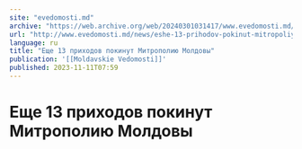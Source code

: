 ```yaml
---
site: "evedomosti.md"
archive: "https://web.archive.org/web/20240301031417/www.evedomosti.md/news/eshe-13-prihodov-pokinut-mitropoliyu-moldovy"
url: "http://www.evedomosti.md/news/eshe-13-prihodov-pokinut-mitropoliyu-moldovy"
language: ru
title: "Еще 13 приходов покинут Митрополию Молдовы"
publication: '[[Moldavskie Vedomosti]]'
published: 2023-11-11T07:59
---
```


# Еще 13 приходов покинут Митрополию Молдовы

